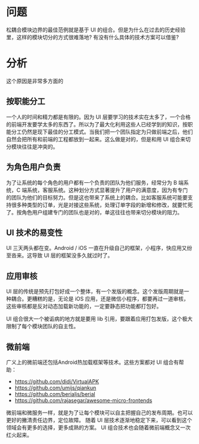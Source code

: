 # 问题

松耦合模块边界的最佳范例就是基于 UI 的组合。但是为什么在过去的历史经验里，这样的模块切分的方式很难落地? 有没有什么具体的技术方案可以借鉴?

# 分析

这个原因是非常多方面的

## 按职能分工

一个人的时间和精力都是有限的。因为 UI 层要学习的技术实在太多了，一个合格的前端开发要学太多的东西了。所以为了最大化利用这些人已经学到的知识，按职能分工仍然是现下最佳的分工模式。当我们把一个团队指定为只做前端之后，他们自然会把所有和前端的工程都放到一起来。这么做是对的，但是和用 UI 组合来切分模块往往是冲突的。

## 为角色用户负责

为了让系统的每个角色的用户都有一个负责的团队为他们服务，经常分为 B 端系统，C 端系统，客服系统。这种划分方式显著提升了用户的满意度，因为有专门的团队为他们的目标努力。但是这也带来了系统上的耦合。比如客服系统可能要支持很多种类型的订单，光是对接这些系统，处理订单字段的新增和修改，就要忙死了。按角色用户组建专门的团队也是对的，单这往往也带来切分模块的阻力。

## UI 技术的易变性

UI 三天两头都在变。Android / iOS 一直在升级自己的框架，小程序，快应用又纷至沓来。这导致 UI 层的框架没多久就过时了。

## 应用审核

UI 层的传统是预先打包好成一个整体，有一个发版的概念。这个发版周期就是一种耦合。更糟糕的是，无论是 iOS 应用，还是微信小程序，都要再过一道审核，这些审核都是反对动态加载新功能的，一定要静态把功能都打包好。

UI 组合很大一个被诟病的地方就是要用 lib 引用，要跟着应用打包发版，这个极大限制了每个模块团队的自主性。

## 微前端

广义上的微前端还包括Android热加载框架等技术。这些方案都对 UI 组合有帮助：

* https://github.com/didi/VirtualAPK
* https://github.com/umijs/qiankun
* https://github.com/berialjs/berial
* https://github.com/rajasegar/awesome-micro-frontends

微前端和微服务一样，就是为了让每个模块可以自主把握自己的发布周期。也可以更好的撇清责任边界，定位故障。
随着 UI 层技术逐渐地稳定下来，可以看到这个领域会有更多的选择，更多成熟的方案。
UI 组合技术也会随着微前端概念又一次红火起来。

